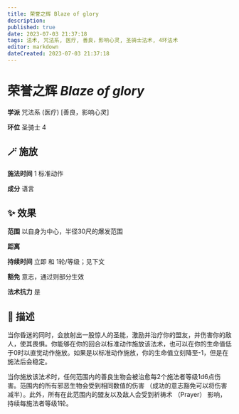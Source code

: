 ```yaml
---
title: 荣誉之辉 Blaze of glory
description: 
published: true
date: 2023-07-03 21:37:18
tags: 法术, 咒法系, 医疗, 善良，影响心灵, 圣骑士法术, 4环法术
editor: markdown
dateCreated: 2023-07-03 21:37:18
---
```


# **荣誉之辉** *Blaze of glory*

**学派** 咒法系 (医疗) \[善良，影响心灵\] 

**环位** 圣骑士 4

## 🪄 施放

**施法时间** 1 标准动作

**成分** 语言

## ✨ 效果  

**范围** 以自身为中心，半径30尺的爆发范围

**距离**   

**持续时间** 立即 和 1轮/等级；见下文 

**豁免** 意志，通过则部分生效

**法术抗力** 是

## 📖 描述

当你昏迷的同时，会放射出一股惊人的圣能，激励并治疗你的盟友，并伤害你的敌人，使其畏惧。你能够在你的回合以标准动作施放该法术，也可以在你的生命值低于0时以直觉动作施放。如果是以标准动作施放，你的生命值立刻降至-1，但是在施法后会稳定。

当你施放该法术时，任何范围内的善良生物会被治愈每2个施法者等级1d6点伤害。范围内的所有邪恶生物会受到相同数值的伤害 （成功的意志豁免可以将伤害减半）。此外，所有在此范围内的盟友以及敌人会受到祈祷术 （Prayer） 影响，持续每施法者等级1轮。
    